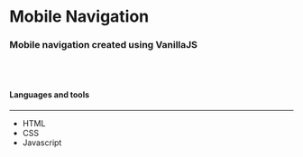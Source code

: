 # Mobile Navigation
### Mobile navigation created using VanillaJS  
<br/>



<br/>

#### Languages and tools 
---

* HTML
* CSS
* Javascript

